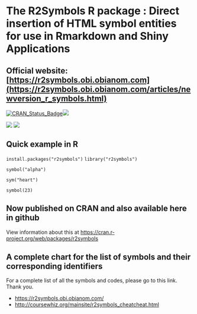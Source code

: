 # The R2Symbols R package : Direct insertion of HTML symbol entities for use in Rmarkdown and Shiny Applications
## Official website: [https://r2symbols.obi.obianom.com](https://r2symbols.obi.obianom.com/articles/newversion_r_symbols.html)

[![CRAN\_Status\_Badge](https://www.r-pkg.org/badges/version/r2symbols)](https://cran.r-project.org/package=r2symbols)[![](https://cranlogs.r-pkg.org/badges/grand-total/r2symbols)](https://cran.r-project.org/package=r2symbols)

![](https://coursewhiz.org/mainsite/img/R2_logo2.png)
![](https://coursewhiz.org/mainsite/img/r2symbols.png)

## Quick example in R

` install.packages("r2symbols") `
` library("r2symbols") `

` symbol("alpha") `

` sym("heart") `

` symbol(23) `



## Now published on CRAN and also available here in github
View information about this at https://cran.r-project.org/web/packages/r2symbols

## A complete chart for the list of symbols and their corresponding identifiers

For a complete list of all the symbols and codes, please go to this link. Thank you.
 - https://r2symbols.obi.obianom.com/
 - http://coursewhiz.org/mainsite/r2symbols_cheatcheat.html
